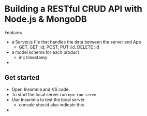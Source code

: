 # Building a RESTful CRUD API with Node.js & MongoDB

Features 
- a Server.js file that handles the data between the server and App
    - GET, GET :id, POST, PUT :id, DELETE :id
- a model schema for each product
    - inc timestamp
- 

## Get started
- Open Insomnia and VS code. 
- To start the local server run ```npm run serve```
- Use Insomnia to test the local server
    - console should also indicate this
- 